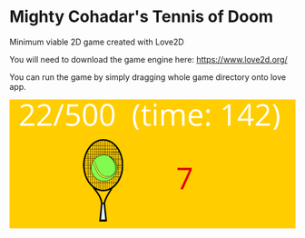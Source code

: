 # Mighty Cohadar's Tennis of Doom

Minimum viable 2D game created with Love2D

You will need to download the game engine here: https://www.love2d.org/

You can run the game by simply dragging whole game directory onto love app.

<img src="https://github.com/cohadar/tennis-of-doom/blob/master/screenshot.png">
